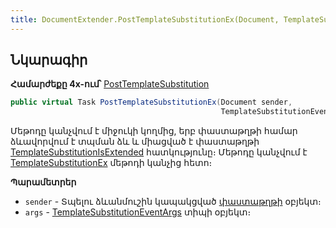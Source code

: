 ```yaml
---
title: DocumentExtender.PostTemplateSubstitutionEx(Document, TemplateSubstitutionEventArgs<TemplateSubstitution>) մեթոդ
---
```


## Նկարագիր

**Համարժեքը 4x-ում՝** [PostTemplateSubstitution](https://asya-yesayan.github.io/as4x-docs/HTM/ProgrGuide/ScriptProcs/DocExtenderEvents/PostTemplateSubstitution.html)

```c#
public virtual Task PostTemplateSubstitutionEx(Document sender, 
                                               TemplateSubstitutionEventArgs<TemplateSubstitution> args)
```

Մեթոդը կանչվում է միջուկի կողմից, երբ փաստաթղթի համար ձևավորվում է տպման ձև և միացված է փաստաթղթի [TemplateSubstitutionIsExtended](../../../server_api/definitions/document/TemplateSubstitutionIsExtended.md) հատկությունը։ Մեթոդը կանչվում է [TemplateSubstitutionEx](../../../server_api/definitions/document/TemplateSubstitutionEx.md) մեթոդի կանչից հետո։

**Պարամետրեր**

* `sender` - Տպելու ձևանմուշին կապակցված [փաստաթղթի](../../../server_api/definitions/document.md) օբյեկտ։
* `args` - [TemplateSubstitutionEventArgs](../../types/args/TemplateSubstitutionEventArgs.md) տիպի օբյեկտ։